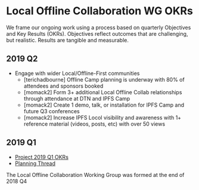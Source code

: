 # Local Offline Collaboration WG OKRs

We frame our ongoing work using a process based on quarterly Objectives and Key Results (OKRs). Objectives reflect outcomes that are challenging, but realistic. Results are tangible and measurable.

## 2019 Q2
- Engage with wider Local/Offline-First communities
  - [terichadbourne] Offline Camp planning is underway with 80% of attendees and sponsors booked
  - [momack2] Form 3+ additional Local Offline Collab relationships through attendance at DTN and IPFS Camp
  - [momack2] Create 1 demo, talk, or installation for IPFS Camp and future Q3 conferences
  - [momack2] Increase IPFS Locol visibility and awareness with 1+ reference material (videos, posts, etc) with over 50 views

## 2019 Q1

- [Project 2019 Q1 OKRs](https://docs.google.com/spreadsheets/d/1BtOfd7s9oYO5iKsIorCpsm4QuQoIsoZzSz7GItE-9ys/edit#gid=427965902)
- [Planning Thread](https://github.com/ipfs/local-offline-collab/issues/5)

The Local Offline Collaboration Working Group was formed at the end of 2018 Q4
